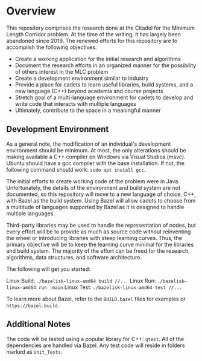 # Overview

This repository comprises the research done at the Citadel for the Minimum Length Corridor problem. At the time of the writing, it has largely been abandoned since 2019. The renewed efforts for this repository are to accomplish the following objectives:

* Create a working application for the initial research and algorithms
* Document the research efforts in an organized manner for the possibility of others interest in the MLC problem
* Create a development environment similar to industry
* Provide a place for cadets to learn useful libraries, build systems, and a new language (C++) beyond academia and course projects
* Stretch goal of a multi-language environment for cadets to develop and write code that interacts with multiple languages
* Ultimately, contribute to the space in a meaningful manner

## Development Environment

As a general note, the modification of an individual's development environment should be minimum. At most, the only alterations should be making available a C++ compiler on Windows via Visual Studios (msvc). Ubuntu should have a gcc compiler with the base installation. If not, the following command should work: `sudo apt install gcc`.

The initial efforts to create working code of the problem were in Java. Unfortunately, the details of the environment and build system are not documented, so this repository will move to a new language of choice, C++, with Bazel as the build system. Using Bazel will allow cadets to choose from a multitude of languages supported by Bazel as it is designed to handle multiple languages.

Third-party libraries may be used to handle the representation of nodes, but every effort will be to provide as much as source code without reinventing the wheel or introducing libraries with steep learning curves. Thus, the primary objective will be to keep the learning curve minimal for the libraries and build system. The majority of the effort can be freed for the research, algorithms, data structures, and software architecture. 

The following will get you started:

Linux Build: `./bazelisk-linux-amd64 build //...`
Linux Run: `./bazelisk-linux-amd64 run :main`
Linux Test: `./bazelisk-linux-amd64 test //...`

To learn more about Bazel, refer to the `BUILD.bazel` files for examples or `https://bazel.build`.

## Additional Notes

The code will be tested using a popular library for C++: `gtest`. All of the dependencies are handled via Bazel. Any test code will reside in folders marked as `Unit_Tests`. 

